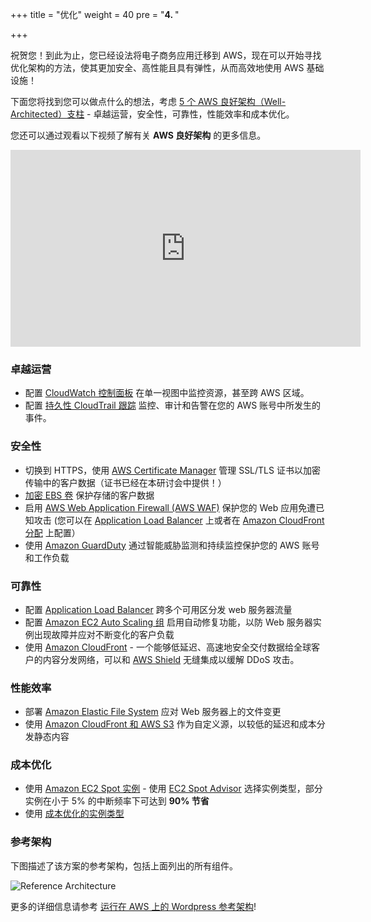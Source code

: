+++
title = "优化"
weight = 40
pre = "<b>4. </b>"

+++


祝贺您！到此为止，您已经设法将电子商务应用迁移到 AWS，现在可以开始寻找优化架构的方法，使其更加安全、高性能且具有弹性，从而高效地使用 AWS 基础设施！

下面您将找到您可以做点什么的想法，考虑 <a href="https://aws.amazon.com/cn/architecture/well-architected/" target="_blank" rel="noopener noreferrer">5 个 AWS 良好架构（Well-Architected）支柱</a> - 卓越运营，安全性，可靠性，性能效率和成本优化。

您还可以通过观看以下视频了解有关 **AWS 良好架构** 的更多信息。
<center>
<iframe width="560" height="315" src="https://www.youtube-nocookie.com/embed/MfxF-FYEFjY" frameborder="0" allow="accelerometer; autoplay; encrypted-media; gyroscope; picture-in-picture" allowfullscreen></iframe>
</center>

### 卓越运营

- 配置 <a href="https://docs.aws.amazon.com/zh_cn/AmazonCloudWatch/latest/monitoring/CloudWatch_Dashboards.html" target="_blank" rel="noopener noreferrer">CloudWatch 控制面板</a> 在单一视图中监控资源，甚至跨 AWS 区域。
- 配置 <a href="https://docs.aws.amazon.com/zh_cn/awscloudtrail/latest/userguide/cloudtrail-create-and-update-a-trail.html" target="_blank" rel="noopener noreferrer">持久性 CloudTrail 跟踪</a> 监控、审计和告警在您的 AWS 账号中所发生的事件。

### 安全性  
- 切换到 HTTPS，使用 <a href="https://aws.amazon.com/cn/certificate-manager/" target="_blank" rel="noopener noreferrer">AWS Certificate Manager</a> 管理 SSL/TLS 证书以加密传输中的客户数据（证书已经在本研讨会中提供！）
- <a href="https://docs.aws.amazon.com/zh_cn/AWSEC2/latest/UserGuide/EBSEncryption.html" target="_blank" rel="noopener noreferrer">加密 EBS 卷</a> 保护存储的客户数据
- 启用 <a href="https://aws.amazon.com/cn/waf/"  target="_blank" rel="noopener noreferrer">AWS Web Application Firewall (AWS WAF)</a> 保护您的 Web 应用免遭已知攻击 (您可以在 <a href="https://aws.amazon.com/blogs/aws/aws-web-application-firewall-waf-for-application-load-balancers/" target="_blank" rel="noopener noreferrer">Application Load Balancer</a> 上或者在 <a href="https://docs.aws.amazon.com/zh_cn/waf/latest/developerguide/cloudfront-features.html" target="_blank" rel="noopener noreferrer">Amazon CloudFront 分配</a> 上配置）
- 使用 <a href="https://aws.amazon.com/cn/guardduty/" target="_blank" rel="noopener noreferrer">Amazon GuardDuty</a> 通过智能威胁监测和持续监控保护您的 AWS 账号和工作负载

### 可靠性
- 配置 <a href="https://docs.aws.amazon.com/zh_cn/elasticloadbalancing/latest/application/create-application-load-balancer.html" target="_blank" rel="noopener noreferrer">Application Load Balancer</a> 跨多个可用区分发 web 服务器流量
- 配置 <a href="https://docs.aws.amazon.com/zh_cn/autoscaling/ec2/userguide/GettingStartedTutorial.html" target="_blank" rel="noopener noreferrer">Amazon EC2 Auto Scaling 组</a> 启用自动修复功能，以防 Web 服务器实例出现故障并应对不断变化的客户负载
- 使用 <a href="https://docs.aws.amazon.com/zh_cn/AmazonCloudFront/latest/DeveloperGuide/distribution-working-with.html" target="_blank" rel="noopener noreferrer">Amazon CloudFront</a> - 一个能够低延迟、高速地安全交付数据给全球客户的内容分发网络，可以和 <a href="https://aws.amazon.com/cn/shield/" target="_blank" rel="noopener noreferrer">AWS Shield</a> 无缝集成以缓解 DDoS 攻击。

### 性能效率
- 部署 <a href="https://docs.aws.amazon.com/zh_cn/efs/latest/ug/getting-started.html" target="_blank" rel="noopener noreferrer">Amazon Elastic File System</a> 应对 Web 服务器上的文件变更
- 使用 <a href="https://aws.amazon.com/blogs/networking-and-content-delivery/amazon-s3-amazon-cloudfront-a-match-made-in-the-cloud/" target="_blank" rel="noopener noreferrer">Amazon CloudFront 和 AWS S3</a> 作为自定义源，以较低的延迟和成本分发静态内容

### 成本优化
- 使用 <a href="https://aws.amazon.com/cn/ec2/spot/" target="_blank" rel="noopener noreferrer">Amazon EC2 Spot 实例</a> - 使用 <a href="https://aws.amazon.com/cn/ec2/spot/instance-advisor/" target="_blank" rel="noopener noreferrer">EC2 Spot Advisor</a> 选择实例类型，部分实例在小于 5% 的中断频率下可达到 **90% 节省**
- 使用 <a href="https://aws.amazon.com/cn/ec2/spot/pricing/" target="_blank" rel="noopener noreferrer">成本优化的实例类型</a>

### 参考架构

下图描述了该方案的参考架构，包括上面列出的所有组件。

![Reference Architecture](/opt/aws-ref-arch.png)

更多的详细信息请参考 <a href="https://github.com/aws-samples/aws-refarch-wordpress" target="_blank" rel="noopener noreferrer">运行在 AWS 上的 Wordpress 参考架构</a>!
